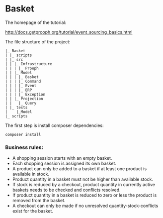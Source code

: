 # Basket

The homepage of the tutorial: 

http://docs.getprooph.org/tutorial/event_sourcing_basics.html


The file structure of the project:
```
|_ Basket
| |_ scripts
| |_ src
| | |_ Infrastructure
| | | |_ Prooph
| | |_ Model
| | | |_ Basket
| | | |_ Command
| | | |_ Event
| | | |_ ERP
| | | |_ Exception
| | |_ Projection
| |   |_ Query
| |_ tests
|    |_Model
|_ scripts
```

The first step is install composer dependencies:
```bash
composer install
```

### Business rules:
    
 - A shopping session starts with an empty basket.
 - Each shopping session is assigned its own basket.
 - A product can only be added to a basket if at least one product is available in stock.
 - Product quantity in a basket must not be higher than available stock.
 - If stock is reduced by a checkout, product quantity in currently active baskets needs to be checked and conflicts resolved.
 - If product quantity in a basket is reduced to zero or less the product is removed from the basket.
 - A checkout can only be made if no unresolved quantity-stock-conflicts exist for the basket.
